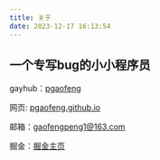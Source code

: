 ```yaml
---
title: 关于
date: 2023-12-17 16:13:54
---
```

## 一个专写bug的小小程序员



gayhub：[pgaofeng](https://github.com/pgaofeng)

网页: [pgaofeng.github.io](https://pgaofeng.github.io/)

邮箱：[gaofengpeng1@163.com](mailto:gaofengpeng1@163.com)

掘金：[掘金主页](https://juejin.cn/user/4064249733716135/posts)